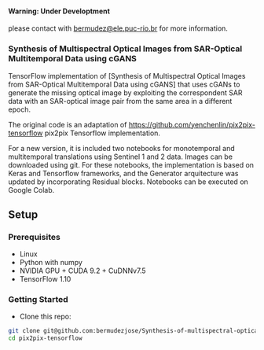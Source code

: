 #### Warning: Under Developtment
please contact with bermudez@ele.puc-rio.br for more information.

### Synthesis of Multispectral Optical Images from SAR-Optical Multitemporal Data using cGANS

TensorFlow implementation of [Synthesis of Multispectral Optical Images from SAR-Optical Multitemporal Data using cGANS] that uses cGANs to generate the missing optical image by exploiting the correspondent SAR data with an SAR-optical image pair from the same area in a different epoch.

The original code is an adaptation of https://github.com/yenchenlin/pix2pix-tensorflow pix2pix Tensorflow implementation.

For a new version, it is included two notebooks for monotemporal and multitemporal translations using Sentinel 1 and 2 data. Images can be downloaded using git. For these notebooks, the implementation is based on Keras and Tensorflow frameworks, and the Generator arquitecture was updated by incorporating Residual blocks. Notebooks can be executed on Google Colab.

## Setup

### Prerequisites
- Linux
- Python with numpy
- NVIDIA GPU + CUDA 9.2 + CuDNNv7.5
- TensorFlow 1.10

### Getting Started
- Clone this repo:
```bash
git clone git@github.com:bermudezjose/Synthesis-of-multispectral-optical-images-from-SAR-optical-multi-temporal-data-using-cGANS.git
cd pix2pix-tensorflow
